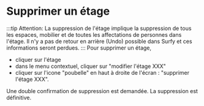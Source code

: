 # Supprimer un étage

:::tip Attention: 
La suppression de l'étage implique la suppression de tous les espaces, mobilier et de toutes les affectations de personnes dans l'étage. Il n'y a pas de retour en arrière (Undo) possible dans Surfy et ces informations seront perdues.
:::
Pour supprimer un étage, 
-   cliquer sur l'étage
-   dans le menu contextuel, cliquer sur "modifier l'étage XXX"
-   cliquer sur l'icone "poubelle" en haut à droite de l'écran : "supprimer l'étage XXX".

 Une double confirmation de suppression est demandée. La suppression est définitive.
